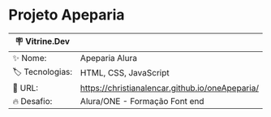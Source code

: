 # Projeto Apeparia

| :placard: Vitrine.Dev |     |
| -------------  | --- |
| :sparkles: Nome:       | Apeparia Alura
| :label: Tecnologias:| HTML, CSS, JavaScript
| :rocket: URL:        | https://christianalencar.github.io/oneApeparia/
| :fire: Desafio:    | Alura/ONE - Formação Font end



